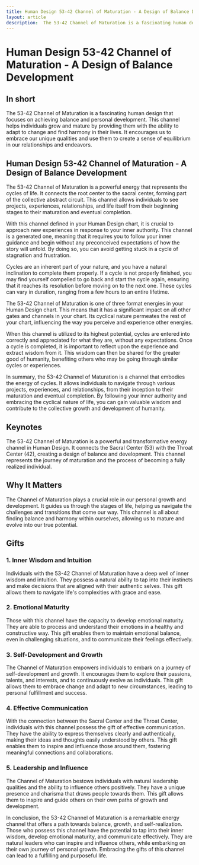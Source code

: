 ```yaml
---
title: Human Design 53-42 Channel of Maturation - A Design of Balance Development
layout: article
description:  The 53-42 Channel of Maturation is a fascinating human design that focuses on achieving balance and personal development. This channel helps individuals grow and mature by providing them with the ability to adapt to change and find harmony in their lives. It encourages us to embrace our unique qualities and use them to create a sense of equilibrium in our relationships and endeavors.
---
```

# Human Design 53-42 Channel of Maturation - A Design of Balance Development
## In short
 The 53-42 Channel of Maturation is a fascinating human design that focuses on achieving balance and personal development. This channel helps individuals grow and mature by providing them with the ability to adapt to change and find harmony in their lives. It encourages us to embrace our unique qualities and use them to create a sense of equilibrium in our relationships and endeavors.

## Human Design 53-42 Channel of Maturation - A Design of Balance Development
The 53-42 Channel of Maturation is a powerful energy that represents the cycles of life. It connects the root center to the sacral center, forming part of the collective abstract circuit. This channel allows individuals to see projects, experiences, relationships, and life itself from their beginning stages to their maturation and eventual completion.

With this channel defined in your Human Design chart, it is crucial to approach new experiences in response to your inner authority. This channel is a generated one, meaning that it requires you to follow your inner guidance and begin without any preconceived expectations of how the story will unfold. By doing so, you can avoid getting stuck in a cycle of stagnation and frustration.

Cycles are an inherent part of your nature, and you have a natural inclination to complete them properly. If a cycle is not properly finished, you may find yourself compelled to go back and start the cycle again, ensuring that it reaches its resolution before moving on to the next one. These cycles can vary in duration, ranging from a few hours to an entire lifetime.

The 53-42 Channel of Maturation is one of three format energies in your Human Design chart. This means that it has a significant impact on all other gates and channels in your chart. Its cyclical nature permeates the rest of your chart, influencing the way you perceive and experience other energies.

When this channel is utilized to its highest potential, cycles are entered into correctly and appreciated for what they are, without any expectations. Once a cycle is completed, it is important to reflect upon the experience and extract wisdom from it. This wisdom can then be shared for the greater good of humanity, benefiting others who may be going through similar cycles or experiences.

In summary, the 53-42 Channel of Maturation is a channel that embodies the energy of cycles. It allows individuals to navigate through various projects, experiences, and relationships, from their inception to their maturation and eventual completion. By following your inner authority and embracing the cyclical nature of life, you can gain valuable wisdom and contribute to the collective growth and development of humanity.
## Keynotes

The 53-42 Channel of Maturation is a powerful and transformative energy channel in Human Design. It connects the Sacral Center (53) with the Throat Center (42), creating a design of balance and development. This channel represents the journey of maturation and the process of becoming a fully realized individual.

## Why It Matters

The Channel of Maturation plays a crucial role in our personal growth and development. It guides us through the stages of life, helping us navigate the challenges and transitions that come our way. This channel is all about finding balance and harmony within ourselves, allowing us to mature and evolve into our true potential.

## Gifts

### 1. Inner Wisdom and Intuition

Individuals with the 53-42 Channel of Maturation have a deep well of inner wisdom and intuition. They possess a natural ability to tap into their instincts and make decisions that are aligned with their authentic selves. This gift allows them to navigate life's complexities with grace and ease.

### 2. Emotional Maturity

Those with this channel have the capacity to develop emotional maturity. They are able to process and understand their emotions in a healthy and constructive way. This gift enables them to maintain emotional balance, even in challenging situations, and to communicate their feelings effectively.

### 3. Self-Development and Growth

The Channel of Maturation empowers individuals to embark on a journey of self-development and growth. It encourages them to explore their passions, talents, and interests, and to continuously evolve as individuals. This gift allows them to embrace change and adapt to new circumstances, leading to personal fulfillment and success.

### 4. Effective Communication

With the connection between the Sacral Center and the Throat Center, individuals with this channel possess the gift of effective communication. They have the ability to express themselves clearly and authentically, making their ideas and thoughts easily understood by others. This gift enables them to inspire and influence those around them, fostering meaningful connections and collaborations.

### 5. Leadership and Influence

The Channel of Maturation bestows individuals with natural leadership qualities and the ability to influence others positively. They have a unique presence and charisma that draws people towards them. This gift allows them to inspire and guide others on their own paths of growth and development.

In conclusion, the 53-42 Channel of Maturation is a remarkable energy channel that offers a path towards balance, growth, and self-realization. Those who possess this channel have the potential to tap into their inner wisdom, develop emotional maturity, and communicate effectively. They are natural leaders who can inspire and influence others, while embarking on their own journey of personal growth. Embracing the gifts of this channel can lead to a fulfilling and purposeful life.